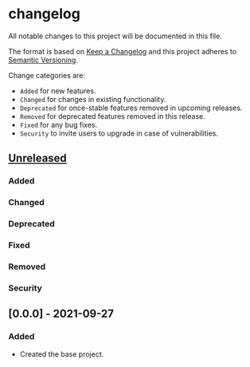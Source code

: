 # changelog

All notable changes to this project will be documented in this file.

The format is based on [Keep a Changelog](http://keepachangelog.com/en/1.0.0/)
and this project adheres to [Semantic Versioning](http://semver.org/spec/v2.0.0.html).

Change categories are:

* `Added` for new features.
* `Changed` for changes in existing functionality.
* `Deprecated` for once-stable features removed in upcoming releases.
* `Removed` for deprecated features removed in this release.
* `Fixed` for any bug fixes.
* `Security` to invite users to upgrade in case of vulnerabilities.

## [Unreleased]
### Added
### Changed
### Deprecated
### Fixed
### Removed
### Security

## [0.0.0] - 2021-09-27

### Added
- Created the base project.

[Unreleased]: https://github.com/saibotsivad/pointer-props/compare/v0.0.0...HEAD
[0.0.1]: https://github.com/saibotsivad/pointer-props/compare/v0.0.0...v0.0.1
